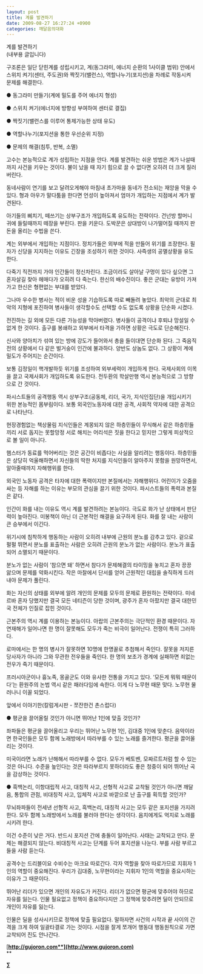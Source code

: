 ```yaml
---
layout: post
title: 계를 발견하기
date: 2009-08-27 16:27:24 +0900
categories: 깨달음의대화
---
```

계를 발견하기  
(내부용 글입니다)

구조론은 일단 닫힌계를 성립시키고, 계(동그라미, 에너지 순환의 1사이클 범위) 안에서 스위치 켜기(센터, 주도권)와 짝짓기(밸런스), 역할나누기(포지션)을 차례로 작동시켜 문제를 해결한다. 

● 동그라미 만들기(계에 밀도를 주어 에너지 형성)

● 스위치 켜기(에너지에 방향성 부여하여 센터로 결집)

● 짝짓기(밸런스를 이루어 통제가능한 상태 유도)

● 역할나누기(포지션을 통한 우선순위 지정)

● 문제의 해결(침투, 반복, 소멸)

고수는 본능적으로 계가 성립하는 지점을 안다. 계를 발견하는 쉬운 방법은 계가 나설때까지 사건을 키우는 것이다. 불이 났을 때 자기 힘으로 끌 수 없다면 오히려 더 크게 질러버린다.

동네사람이 연기를 보고 달려오게해야 마침내 초가마을 동네가 전소되는 재앙을 막을 수 있다. 형과 아우가 말다툼을 한다면 언성이 높아져서 엄마가 개입하는 지점에서 계가 발견된다. 

아기들의 삐치기, 떼쓰기는 상부구조가 개입하도록 유도하는 전략이다. 건넌방 할머니 귀에 들릴때까지 떼장을 부린다. 판을 키운다. 도박꾼은 상대방이 나가떨어질 때까지 판돈을 올리는 수법을 쓴다.

계는 외부에서 개입하는 지점이다. 정치가들은 외부에 적을 만들어 위기를 조장한다. 필자가 신당을 지지하는 이유도 긴장을 조성하기 위한 것이다. 사즉생의 공멸상황을 유도한다. 

다죽기 직전까지 가야 인간들이 정신차린다. 조금이라도 살아날 구멍이 있다 싶으면 그 혼자살길 찾아 헤매다가 오히려 다 죽는다. 한신의 배수진이다. 좋은 군대는 유방이 가져가고 한신은 형편없는 부대를 받았다. 

그나마 우수한 병사는 적이 비운 성을 기습하도록 따로 빼돌려 놓았다. 최악의 군대로 최악의 지형에 포진하여 병사들이 생각할수도 선택할 수도 없도록 상황을 단순화 시켰다. 

전진하는 길 외에 모든 다른 가능성을 막아버렸다. 병사들이 공격이냐 후퇴냐 망설일 수 없게 한 것이다. 출구를 봉쇄하고 외부에서 타격을 가하면 상황은 극도로 단순해진다.

신사와 양아치가 섞여 있는 방에 강도가 들어와서 총을 들이대면 단순화 된다. 그 죽음직전의 상황에서 다 같은 벌거숭이 인간에 불과하다. 양반도 상놈도 없다. 그 상황이 계에 밀도가 주어지는 순간이다. 

보통 김정일이 핵개발하듯 위기를 조성하여 외부세력이 개입하게 한다. 국제사회의 이목을 끌고 국제사회가 개입하도록 유도한다. 전두환의 학살만행 역시 본능적으로 그 방향으로 간 것이다.

파시스트들의 공격행동 역시 상부구조(공동체, 리더, 국가, 지식인집단)을 개입시키기 위한 본능적인 몸부림이다. 보통 외국인노동자에 대한 공격, 사회적 약자에 대한 공격으로 나타난다.

현장경험없는 책상물림 지식인들은 계몽되지 않은 하층민들이 무식해서 같은 하층민들끼리 서로 돕지는 못할망정 서로 해치는 어리석은 짓을 한다고 믿지만 그렇게 피상적으로 볼 일이 아니다.

햄스터가 동료를 먹어버리는 것은 공간이 비좁다는 사실을 알리려는 행동이다. 하층민들은 상당히 억울해하면서 자신들의 딱한 처지를 지식인들이 알아주지 못함을 원망하면서, 알아줄때까지 자해행위를 한다. 

외국인 노동자 공격은 타자에 대한 폭력이지만 본질에서는 자해행위다. 어린이가 오줌을 싸는 등 자해를 하는 이유는 부모의 관심을 끌기 위한 것이다. 파시스트들의 폭력과 본질은 같다.

인간이 화를 내는 이유도 역시 계를 발견하려는 본능이다. 극도로 화가 난 상태에서 판단력이 높아진다. 미봉책이 아닌 더 근본적인 해결을 요구하게 된다. 화를 잘 내는 사람이 큰 승부에서 이긴다. 

위기시에 침착하게 행동하는 사람이 오히려 내부에 근원의 분노를 감추고 있다. 겉으로 펄펄 뛰면서 분노를 표출하는 사람은 오히려 근원의 분노가 없는 사람이다. 분노가 표출되어 소멸되기 때문이다.

분노가 없는 사람이 ‘참으면 돼’ 하면서 참다가 문제해결의 타이밍을 놓치고 혼자 끙끙 앓으며 문제를 악화시킨다. 작은 마찰에서 단서를 얻어 근원적인 대립을 솔직하게 드러내야 문제가 풀린다.

화는 자신의 상태를 외부에 알려 개인의 문제를 모두의 문제로 환원하는 전략이다. 미네르바 혼자 당했지만 결국 모든 네티즌이 당한 것이며, 광주가 혼자 아팠지만 결국 대한민국 전체가 인질로 잡힌 것이다.

근본주의 역시 계를 이용하는 본능이다. 아랍의 근본주의는 극단적인 환경 때문이다. 자연재해가 일어나면 한 명이 잘못해도 모두가 죽는 비극이 일어난다. 전쟁이 특히 그러하다. 

로마에서는 한 명의 병사가 잘못하면 10명에 한명꼴로 추첨해서 죽인다. 잘못을 저지른 당사자가 아니라 그와 무관한 전우들을 죽인다. 한 명의 보초가 경계에 실패하면 죄없는 전우가 죽기 때문이다.

프러시아군이나 흉노족, 몽골군도 이와 유사한 전통을 가지고 있다. ‘모든게 뭐뭐 때문이다’는 환원주의 논법 역시 같은 패러다임에 속한다. 이게 다 노무현 때문 맞다. 노무현 물러나니 이꼴 되었다.

앞에서 이야기한(칼럼게시판 - 쪼잔한건 촌스럽다) 

● 평균을 끌어올릴 것인가 아니면 뛰어난 1인에 맞출 것인가? 

좌파들은 평균을 끌어올리고 우리는 뛰어난 노무현 1인, 김대중 1인에 맞춘다. 음악이라면 한국인들은 모두 함께 노래방에서 따라부를 수 있는 노래를 즐겨한다. 평균을 끌어올리는 것이다.

미국이라면 노래가 난해해서 따라부를 수 없다. 모두가 베토벤, 모짜르트처럼 할 수 있는 것은 아니다. 수준을 높인다는 것은 따라부르지 못하더라도 좋은 청중이 되어 뛰어난 곡을 감상하는 것이다.

● 흑백논리, 이항대립적 사고, 대칭적 사고, 선형적 사고로 교착될 것인가 아니면 깨달음, 통합의 관점, 비대칭적 사고, 입체적 사고로 바깥으로 난 출구를 획득할 것인가?

무뇌좌파들이 전세낸 선형적 사고, 흑백논리, 대칭적 사고는 모두 같은 포지션을 가지려 한다. 모두 함께 노래방에서 노래를 불러야 한다는 생각이다. 음치에게도 억지로 노래를 시키려 한다.

이건 수준이 낮은 거다. 반드시 포지션 간에 충돌이 일어난다. 사태는 교착되고 만다. 문제는 해결되지 않는다. 비대칭적 사고는 단계를 두어 포지션을 나눈다. 부를 사람 부르고 들을 사람 듣는다. 

공격수는 드리블이요 수비수는 마크요 따로간다. 각자 역할을 찾아 따로가므로 지휘자 1인의 역할이 중요해진다. 우리가 김대중, 노무현이라는 지휘자 1인의 역할을 중요시하는 이유가 그 때문이다. 

뛰어난 리더가 있으면 개인의 자유도가 커진다. 리더가 없으면 평균에 맞추어야 하므로 자유를 잃는다. 인물 필요없고 정책이 중요하다지만 그 정책에 맞추려면 딜이 안되므로 개인이 자유를 잃는다.

인물은 딜을 성사시키므로 정책에 맞출 필요없다. 말하자면 사건의 시작과 끝 사이의 간격을 크게 하여 일괄타결로 가는 것이다. 시점을 잘게 쪼개어 행동대 행동원칙으로 가면 교착되어 진도 안나간다. 

<P style="TEXT-ALIGN: justify; LINE-HEIGHT: 160%; TEXT-INDENT: 0px; MARGIN: 0px; FONT-FAMILY: '바탕'; FONT-SIZE: 10pt">
</P>

<P style="TEXT-ALIGN: justify; LINE-HEIGHT: 160%; TEXT-INDENT: 0px; MARGIN: 0px; FONT-FAMILY: '바탕'; FONT-SIZE: 10pt">
</P>

[**http://gujoron.com**](http://www.gujoron.com)**  
** 

**∑**